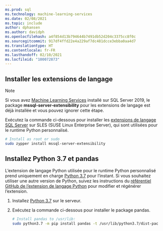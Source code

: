 ```yaml
---
ms.prod: sql
ms.technology: machine-learning-services
ms.date: 02/08/2021
ms.topic: include
author: dphansen
ms.author: davidph
ms.openlocfilehash: a4f854d13b794644b7491db52d204c3375cc8f0c
ms.sourcegitcommit: 917df4ffd22e4a229af7dc481dcce3ebba0aa4d7
ms.translationtype: HT
ms.contentlocale: fr-FR
ms.lasthandoff: 02/10/2021
ms.locfileid: "100072873"
---
```

## <a name="install-language-extensions"></a>Installer les extensions de langage

> [!NOTE]
> Si vous avez [Machine Learning Services](../../sql-server-machine-learning-services.md) installé sur SQL Server 2019, le package **mssql-server-extensibility** pour les extensions de langage est déjà installée et vous pouvez ignorer cette étape.

Exécutez la commande ci-dessous pour installer les [extensions de langage SQL Server](../../../language-extensions/language-extensions-overview.md) sur SLES (SUSE Linux Enterprise Server), qui sont utilisées pour le runtime Python personnalisé.

```bash
# Install as root or sudo
sudo zypper install mssql-server-extensibility
```

## <a name="install-python-37-and-pandas"></a>Installez Python 3.7 et pandas

L’extension de langage Python utilisée pour le runtime Python personnalisé prend uniquement en charge [Python 3.7](https://www.python.org/) pour l’instant. Si vous souhaitez utiliser une autre version de Python, suivez les instructions du [référentiel GitHub de l’extension de langage Python](https://github.com/microsoft/sql-server-language-extensions/tree/master/language-extensions/python) pour modifier et régénérer l’extension.

1. Installez [Python 3.7](https://www.python.org/) sur le serveur.

1. Exécutez la commande ci-dessous pour installer le package pandas.

    ```bash
    # Install pandas to /usr/lib:
    sudo python3.7 -m pip install pandas -t /usr/lib/python3.7/dist-packages
    ```
